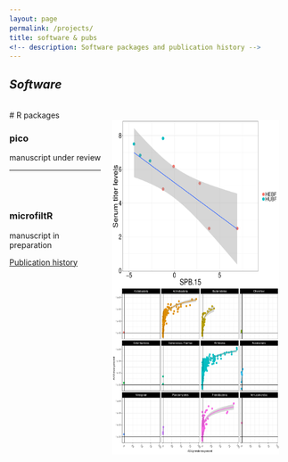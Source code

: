 ```yaml
---
layout: page
permalink: /projects/
title: software & pubs
<!-- description: Software packages and publication history -->
---
```


<h2><em>Software</em></h2> 
<br>
# R packages
<br>
<!-- pico -->
<img src="/img/Sabin2_spb15.pdf" width = "300" height = "300" align = "right" style = "margin: 0px 20px 0px 20px">
<h3>pico</h3>


manuscript under review
<br/>
<hr/>
<br>
<br>

<!-- microfiltR -->
<img src="/img/glm_asv_stats.pdf" width = "300" height = "300" align = "right" style = "margin: 0px 20px 0px 20px">
<h3>microfiltR</h3>

manuscript in preparation     

<A HREF = "https://scholar.google.com/citations?user=Y8982UEAAAAJ&hl=en">Publication history</A>